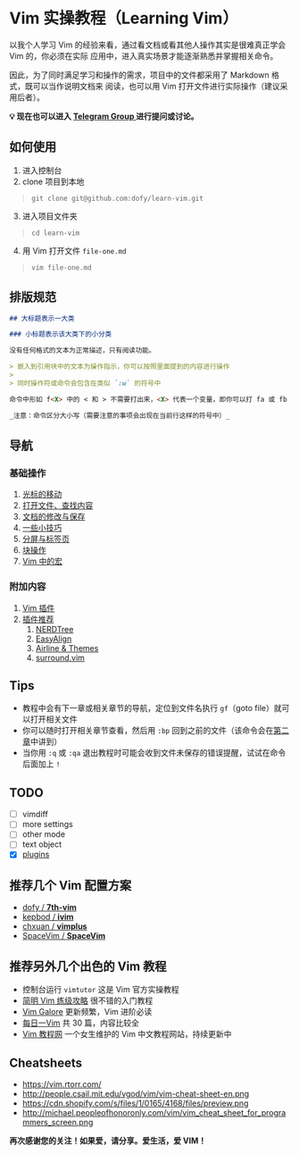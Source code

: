 # Vim 实操教程（Learning Vim）

以我个人学习 Vim 的经验来看，通过看文档或看其他人操作其实是很难真正学会 Vim 的，你必须在实际
应用中，进入真实场景才能逐渐熟悉并掌握相关命令。

因此，为了同时满足学习和操作的需求，项目中的文件都采用了 Markdown 格式，既可以当作说明文档来
阅读，也可以用 Vim 打开文件进行实际操作（建议采用后者）。

**💡 现在也可以进入 [ Telegram Group ](https://t.me/The7thVim) 进行提问或讨论。**

## 如何使用

1. 进入控制台
2. clone 项目到本地
  
  > `git clone git@github.com:dofy/learn-vim.git`
3. 进入项目文件夹
  
  > `cd learn-vim`
4. 用 Vim 打开文件 `file-one.md`
  
  > `vim file-one.md`

## 排版规范

```Markdown
## 大标题表示一大类

### 小标题表示该大类下的小分类

没有任何格式的文本为正常描述，只有阅读功能。

> 嵌入到引用块中的文本为操作指示，你可以按照里面提到的内容进行操作
>
> 同时操作符或命令会包含在类似 `:w` 的符号中

命令中形如 f<X> 中的 < 和 > 不需要打出来，<X> 代表一个变量，即你可以打 fa 或 fb 亦或 fC

_注意：命令区分大小写（需要注意的事项会出现在当前行这样的符号中）_
```

## 导航

### 基础操作

1. [光标的移动](file-one.md)
1. [打开文件、查找内容](file-two.md)
1. [文档的修改与保存](file-three.md)
1. [一些小技巧](file-four.md)
1. [分屏与标签页](file-five.md)
1. [块操作](file-six.md)
1. [Vim 中的宏](file-seven.md)

### 附加内容

1. [Vim 插件](plugin.md)
1. [插件推荐](plugins/index.md)
    1. [NERDTree](plugins/nerdtree.md)
    1. [EasyAlign](plugins/easyalign.md)
    1. [Airline & Themes](plugins/airline.md)
    1. [surround.vim](plugins/surround.md)

## Tips

- 教程中会有下一章或相关章节的导航，定位到文件名执行 `gf`（goto file）就可以打开相关文件
- 你可以随时打开相关章节查看，然后用 `:bp` 回到之前的文件（该命令会在[第二章](file-two.md)中讲到）
- 当你用 `:q` 或 `:qa` 退出教程时可能会收到文件未保存的错误提醒，试试在命令后面加上 `!`

## TODO

- [ ] vimdiff
- [ ] more settings
- [ ] other mode
- [ ] text object
- [x] [plugins](plugin.md)

## 推荐几个 Vim 配置方案

  - [dofy / **7th-vim**](https://github.com/dofy/7th-vim)
  - [kepbod / **ivim**](https://github.com/kepbod/ivim)
  - [chxuan / **vimplus**](https://github.com/chxuan/vimplus)
  - [SpaceVim / **SpaceVim**](https://github.com/SpaceVim/SpaceVim)

## 推荐另外几个出色的 Vim 教程

- 控制台运行 `vimtutor` 这是 Vim 官方实操教程
- [简明 Vim 练级攻略](http://coolshell.cn/articles/5426.html) 很不错的入门教程
- [Vim Galore](https://github.com/mhinz/vim-galore) 更新频繁，Vim 进阶必读
- [每日一Vim](http://liuzhijun.iteye.com/category/270228) 共 30 篇，内容比较全
- [Vim 教程网](https://vimjc.com) 一个女生维护的 Vim 中文教程网站，持续更新中

## Cheatsheets

- https://vim.rtorr.com/
- http://people.csail.mit.edu/vgod/vim/vim-cheat-sheet-en.png
- https://cdn.shopify.com/s/files/1/0165/4168/files/preview.png
- http://michael.peopleofhonoronly.com/vim/vim_cheat_sheet_for_programmers_screen.png

**再次感谢您的关注！如果爱，请分享。爱生活，爱 VIM！**
